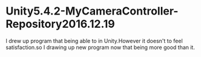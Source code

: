 # Unity5.4.2-MyCameraController-Repository2016.12.19
I drew up program that being able to in Unity.However it doesn't to feel satisfaction.so I drawing up new program now that being more good than it. 
